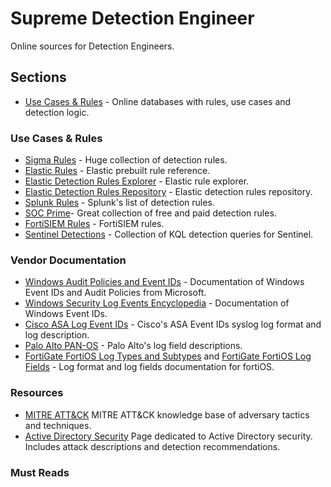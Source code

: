 # Supreme Detection Engineer
 Online sources for Detection Engineers.

## Sections
- [Use Cases & Rules](#use-cases-&-rules) - Online databases with rules, use cases and detection logic.

### Use Cases & Rules
- [Sigma Rules](https://github.com/SigmaHQ/sigma) - Huge collection of detection rules.
- [Elastic Rules](https://www.elastic.co/guide/en/security/current/prebuilt-rules.html) - Elastic prebuilt rule reference.
- [Elastic Detection Rules Explorer](https://elastic.github.io/detection-rules-explorer) - Elastic  rule explorer.
- [Elastic Detection Rules Repository](https://github.com/elastic/detection-rules/tree/main/rules) - Elastic detection rules repository.
- [Splunk Rules](https://research.splunk.com/detections/) - Splunk's list of detection rules.
- [SOC Prime](https://socprime.com/)- Great collection of free and paid detection rules.
- [FortiSIEM Rules](https://help.fortinet.com/fsiem/Public_Resource_Access/7_2_2/rules/rule_descriptions.htm) - FortiSIEM rules.
- [Sentinel Detections](https://github.com/Azure/Azure-Sentinel/tree/master/Detections) - Collection of KQL detection queries for Sentinel.

### Vendor Documentation
- [Windows Audit Policies and Event IDs](https://learn.microsoft.com/en-us/previous-versions/windows/it-pro/windows-10/security/threat-protection/auditing/advanced-security-audit-policy-settings) - Documentation of Windows Event IDs and Audit Policies from Microsoft.
- [Windows Security Log Events Encyclopedia](https://www.ultimatewindowssecurity.com/securitylog/encyclopedia/default.aspx?i=j) - Documentation of Windows Event IDs.
- [Cisco ASA Log Event IDs](https://www.cisco.com/c/en/us/td/docs/security/asa/syslog/b_syslog.html) - Cisco's ASA Event IDs syslog log format and log description.
- [Palo Alto PAN-OS](https://docs.paloaltonetworks.com/pan-os/10-1/pan-os-admin/monitoring/use-syslog-for-monitoring/syslog-field-descriptions) - Palo Alto's log field descriptions.
- [FortiGate FortiOS Log Types and Subtypes](https://docs.fortinet.com/document/fortigate/7.6.1/fortios-log-message-reference/160372/list-of-log-types-and-subtypes) and [FortiGate FortiOS Log Fields](https://docs.fortinet.com/document/fortigate/7.6.1/fortios-log-message-reference/357866/log-message-fields) - Log format and log fields documentation for fortiOS.


### Resources
- [MITRE ATT&CK](https://attack.mitre.org/) MITRE ATT&CK knowledge base of adversary tactics and techniques.
- [Active Directory Security](https://adsecurity.org/?page_id=4031) Page dedicated to Active Directory security. Includes attack descriptions and detection recommendations.

### Must Reads
